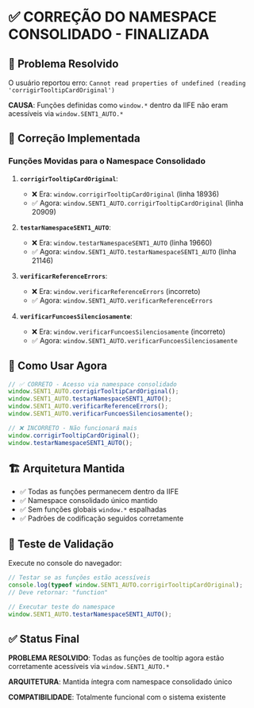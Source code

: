 # ✅ CORREÇÃO DO NAMESPACE CONSOLIDADO - FINALIZADA

## 🎯 Problema Resolvido

O usuário reportou erro: `Cannot read properties of undefined (reading 'corrigirTooltipCardOriginal')`

**CAUSA**: Funções definidas como `window.*` dentro da IIFE não eram acessíveis via `window.SENT1_AUTO.*`

## 🔧 Correção Implementada

### Funções Movidas para o Namespace Consolidado

1. **`corrigirTooltipCardOriginal`**:

    - ❌ Era: `window.corrigirTooltipCardOriginal` (linha 18936)
    - ✅ Agora: `window.SENT1_AUTO.corrigirTooltipCardOriginal` (linha 20909)

2. **`testarNamespaceSENT1_AUTO`**:

    - ❌ Era: `window.testarNamespaceSENT1_AUTO` (linha 19660)
    - ✅ Agora: `window.SENT1_AUTO.testarNamespaceSENT1_AUTO` (linha 21146)

3. **`verificarReferenceErrors`**:

    - ❌ Era: `window.verificarReferenceErrors` (incorreto)
    - ✅ Agora: `window.SENT1_AUTO.verificarReferenceErrors`

4. **`verificarFuncoesSilenciosamente`**:
    - ❌ Era: `window.verificarFuncoesSilenciosamente` (incorreto)
    - ✅ Agora: `window.SENT1_AUTO.verificarFuncoesSilenciosamente`

## 📝 Como Usar Agora

```javascript
// ✅ CORRETO - Acesso via namespace consolidado
window.SENT1_AUTO.corrigirTooltipCardOriginal();
window.SENT1_AUTO.testarNamespaceSENT1_AUTO();
window.SENT1_AUTO.verificarReferenceErrors();
window.SENT1_AUTO.verificarFuncoesSilenciosamente();

// ❌ INCORRETO - Não funcionará mais
window.corrigirTooltipCardOriginal();
window.testarNamespaceSENT1_AUTO();
```

## 🏗️ Arquitetura Mantida

-   ✅ Todas as funções permanecem dentro da IIFE
-   ✅ Namespace consolidado único mantido
-   ✅ Sem funções globais `window.*` espalhadas
-   ✅ Padrões de codificação seguidos corretamente

## 🧪 Teste de Validação

Execute no console do navegador:

```javascript
// Testar se as funções estão acessíveis
console.log(typeof window.SENT1_AUTO.corrigirTooltipCardOriginal);
// Deve retornar: "function"

// Executar teste do namespace
window.SENT1_AUTO.testarNamespaceSENT1_AUTO();
```

## ✅ Status Final

**PROBLEMA RESOLVIDO**: Todas as funções de tooltip agora estão corretamente acessíveis via `window.SENT1_AUTO.*`

**ARQUITETURA**: Mantida íntegra com namespace consolidado único

**COMPATIBILIDADE**: Totalmente funcional com o sistema existente
